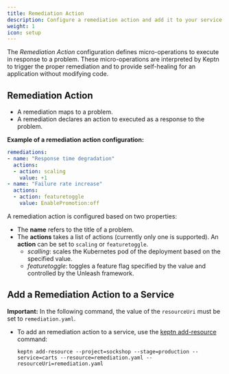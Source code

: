 ```yaml
---
title: Remediation Action
description: Configure a remediation action and add it to your service.
weight: 1
icon: setup
---
```


The *Remediation Action* configuration defines micro-operations to execute in response to a problem. These micro-operations are interpreted by Keptn to trigger the proper remediation and to provide self-healing for an application without modifying code.

## Remediation Action

* A remediation maps to a problem.
* A remediation declares an action to executed as a response to the problem. 

**Example of a remediation action configuration:**

```yaml
remediations:
- name: "Response time degradation"
  actions:
  - action: scaling
    value: +1
- name: "Failure rate increase"
  actions:
  - action: featuretoggle
    value: EnablePromotion:off
```

A remediation action is configured based on two properties:

* The **name** refers to the title of a problem. 
* The **actions** takes a list of actions (currently only one is supported). An **action** can be set to `scaling` or `featuretoggle`. 
  * *scalling*: scales the Kubernetes pod of the deployment based on the specified value. 
  * *featuretoggle*: toggles a feature flag specified by the value and controlled by the Unleash framework.

## Add a Remediation Action to a Service

**Important:** In the following command, the value of the `resourceUri` must be set to `remediation.yaml`.

* To add an remediation action to a service, use the [keptn add-resource](../../reference/cli/commands/keptn_add-resource) command:

    ```console
    keptn add-resource --project=sockshop --stage=production --service=carts --resource=remediation.yaml --resourceUri=remediation.yaml
    ```